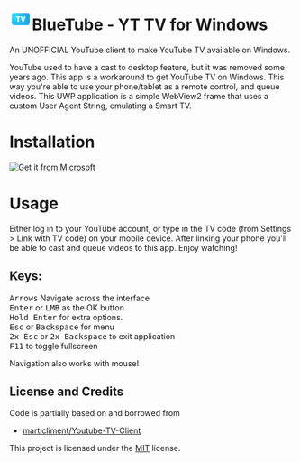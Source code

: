 # <img src="https://raw.githubusercontent.com/m-a-x-s-e-e-l-i-g/bluetube-youtube-tv-for-windows/main/Assets/icon.scale-100.png" height="40">BlueTube - YT TV for Windows
An UNOFFICIAL YouTube client to make YouTube TV available on Windows.

YouTube used to have a cast to desktop feature, but it was removed some years ago. This app is a workaround to get YouTube TV on Windows. This way you're able to use your phone/tablet as a remote control, and queue videos.
This UWP application is a simple WebView2 frame that uses a custom User Agent String, emulating a Smart TV.

# Installation
[<img alt="Get it from Microsoft" width="200px" src="https://upload.wikimedia.org/wikipedia/commons/f/f7/Get_it_from_Microsoft_Badge.svg" href=""/>](https://www.microsoft.com/store/apps/9PJSM21XX9V3)
<br>

# Usage
Either log in to your YouTube account, or type in the TV code (from Settings > Link with TV code) on your mobile device.
After linking your phone you'll be able to cast and queue videos to this app. 
Enjoy watching!

## Keys:
<kbd>Arrows</kbd> Navigate across the interface  
<kbd>Enter</kbd> or <kbd>LMB</kbd> as the OK button  
<kbd>Hold Enter</kbd> for extra options.  
<kbd>Esc</kbd> or <kbd>Backspace</kbd> for menu  
<kbd>2x Esc</kbd> or <kbd>2x Backspace</kbd> to exit application  
<kbd>F11</kbd> to toggle fullscreen

Navigation also works with mouse!

## License and Credits

Code is partially based on and borrowed from
- [marticliment/Youtube-TV-Client](https://github.com/marticliment/Youtube-TV-Client/)

This project is licensed under the [MIT](LICENSE) license.
